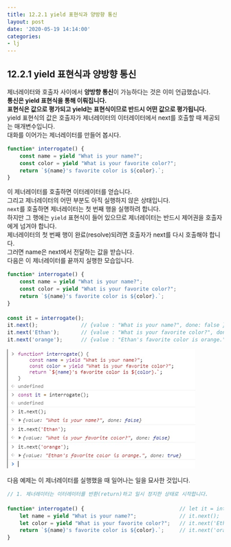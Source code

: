 ```yaml
---
title: 12.2.1 yield 표현식과 양방향 통신
layout: post
date: '2020-05-19 14:14:00'
categories:
- lj
---
```


## 12.2.1 yield 표현식과 양방향 통신

제너레이터와 호출자 사이에서 **양방향 통신**이 가능하다는 것은 이미 언급했습니다.  
**통신은 yield 표현식을 통해 이뤄집니다.**  
**표현식은 값으로 평가되고 yield는 표현식이므로 반드시 어떤 값으로 평가됩니다.**  
yield 표현식의 값은 호출자가 제너레이터의 이터레이터에서 next를 호출할 때 제공되는 매개변수입니다.  
대화를 이어가는 제너레이터를 만들어 봅시다.

```javascript
function* interrogate() {
    const name = yield "What is your name?";
    const color = yield "What is your favorite color?";
    return `${name}'s favorite color is ${color}.`;
}
```

이 제너레이터를 호출하면 이터레이터를 얻습니다.  
그리고 제너레이터의 어떤 부분도 아직 실행하지 않은 상태입니다.  
`next`를 호출하면 제너레이터는 첫 번째 행을 실행하려 합니다.  
하지만 그 행에는 `yield` 표현식이 들어 있으므로 제너레이터는 반드시 제어권을 호출자에게 넘겨야 합니다.  
제너레이터의 첫 번째 행이 완료(resolve)되려면 호출자가 next를 다시 호출해야 합니다.  
그러면 name은 next에서 전달하는 값을 받습니다.  
다음은 이 제너레이터를 끝까지 실행한 모습입니다.

```javascript
function* interrogate() {
    const name = yield "What is your name?";
    const color = yield "What is your favorite color?";
    return `${name}'s favorite color is ${color}.`;
}

const it = interrogate();
it.next();              // {value : "What is your name?", done: false }
it.next('Ethan');       // {value : "What is your favorite color?", done: false }
it.next('orange');      // {value : "Ethan's favorite color is orange.", done: true }
```

![](/static/img/learningjs/image97.jpg)

다음 예제는 이 제너레이터를 실행했을 때 일어나는 일을 묘사한 것입니다.

```javascript
// 1. 제너레이터는 이터레이터를 반환(return)하고 일시 정지한 상태로 시작합니다.

function* interrogate() {                               // let it = interrogate();
    let name = yield "What is your name?";              // it.next();
    let color = yield "What is your favorite color?";   // it.next('Ethan');
    return `${name}'s favorite color is ${color}.`;     // it.next('orange');
}
```